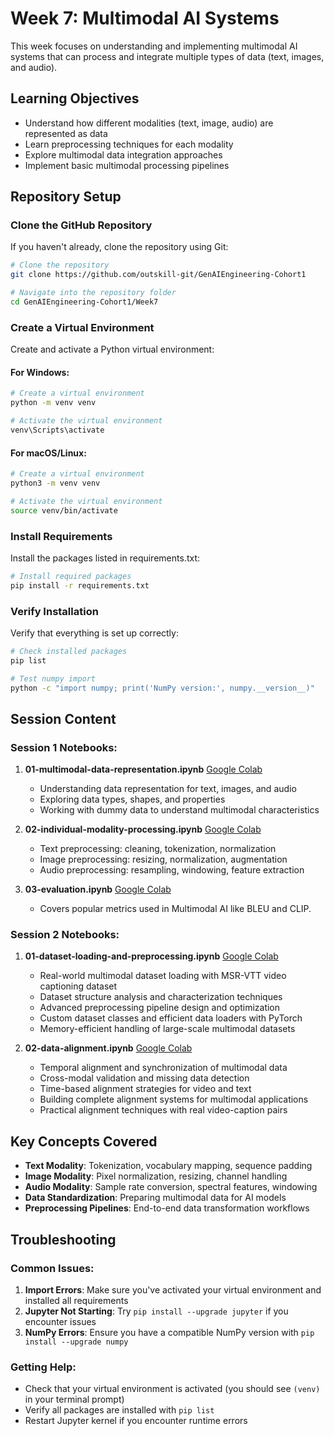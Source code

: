 # Week 7: Multimodal AI Systems

This week focuses on understanding and implementing multimodal AI systems that can process and integrate multiple types of data (text, images, and audio).

## Learning Objectives

- Understand how different modalities (text, image, audio) are represented as data
- Learn preprocessing techniques for each modality
- Explore multimodal data integration approaches
- Implement basic multimodal processing pipelines

## Repository Setup

### Clone the GitHub Repository

If you haven't already, clone the repository using Git:

```bash
# Clone the repository
git clone https://github.com/outskill-git/GenAIEngineering-Cohort1

# Navigate into the repository folder
cd GenAIEngineering-Cohort1/Week7
```

### Create a Virtual Environment

Create and activate a Python virtual environment:

#### For Windows:

```bash
# Create a virtual environment
python -m venv venv

# Activate the virtual environment
venv\Scripts\activate
```

#### For macOS/Linux:

```bash
# Create a virtual environment
python3 -m venv venv

# Activate the virtual environment
source venv/bin/activate
```

### Install Requirements

Install the packages listed in requirements.txt:

```bash
# Install required packages
pip install -r requirements.txt
```

### Verify Installation

Verify that everything is set up correctly:

```bash
# Check installed packages
pip list

# Test numpy import
python -c "import numpy; print('NumPy version:', numpy.__version__)"
```

## Session Content

### Session 1 Notebooks:

1. **01-multimodal-data-representation.ipynb** [Google Colab](https://colab.research.google.com/drive/1OfR2NZKtmpfksvJXDiOaxyaPGW-10P73?usp=sharing)
   - Understanding data representation for text, images, and audio
   - Exploring data types, shapes, and properties
   - Working with dummy data to understand multimodal characteristics

2. **02-individual-modality-processing.ipynb** [Google Colab](https://colab.research.google.com/drive/1Q3IlQms7TbHDg2u0jOYMXqgGPVvFbXJw?usp=sharing)
   - Text preprocessing: cleaning, tokenization, normalization
   - Image preprocessing: resizing, normalization, augmentation
   - Audio preprocessing: resampling, windowing, feature extraction

3. **03-evaluation.ipynb** [Google Colab](https://colab.research.google.com/drive/1FR9Ua8VoAPI-nYlgXagiRhOSGq40cDGC?usp=sharing)
   - Covers popular metrics used in Multimodal AI like BLEU and CLIP.
  
### Session 2 Notebooks:

1. **01-dataset-loading-and-preprocessing.ipynb** [Google Colab](https://colab.research.google.com/drive/1cS4MUQx4Zl_5b9Z3UFQCE3maEUnLpjFn?usp=sharing)
   - Real-world multimodal dataset loading with MSR-VTT video captioning dataset
   - Dataset structure analysis and characterization techniques
   - Advanced preprocessing pipeline design and optimization
   - Custom dataset classes and efficient data loaders with PyTorch
   - Memory-efficient handling of large-scale multimodal datasets

2. **02-data-alignment.ipynb** [Google Colab](https://colab.research.google.com/drive/1a4Nb3y8Wz5xt88JKJ_f5bn_nistPAiOb?usp=sharing)
   - Temporal alignment and synchronization of multimodal data
   - Cross-modal validation and missing data detection
   - Time-based alignment strategies for video and text
   - Building complete alignment systems for multimodal applications
   - Practical alignment techniques with real video-caption pairs

## Key Concepts Covered

- **Text Modality**: Tokenization, vocabulary mapping, sequence padding
- **Image Modality**: Pixel normalization, resizing, channel handling
- **Audio Modality**: Sample rate conversion, spectral features, windowing
- **Data Standardization**: Preparing multimodal data for AI models
- **Preprocessing Pipelines**: End-to-end data transformation workflows



## Troubleshooting

### Common Issues:

1. **Import Errors**: Make sure you've activated your virtual environment and installed all requirements
2. **Jupyter Not Starting**: Try `pip install --upgrade jupyter` if you encounter issues
3. **NumPy Errors**: Ensure you have a compatible NumPy version with `pip install --upgrade numpy`

### Getting Help:

- Check that your virtual environment is activated (you should see `(venv)` in your terminal prompt)
- Verify all packages are installed with `pip list`
- Restart Jupyter kernel if you encounter runtime errors
